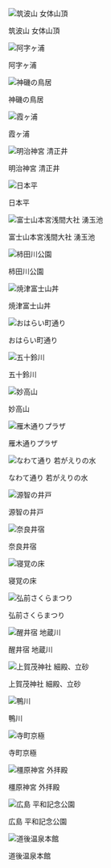 ![筑波山 女体山頂](album/tsukuba.jpeg)

筑波山 女体山頂

![阿字ヶ浦](album/ajigaura.jpeg)

阿字ヶ浦

![神磯の鳥居](album/kamiisonotorii.jpeg)

神磯の鳥居

![霞ヶ浦](album/kasumigaura.jpeg)

霞ヶ浦

![明治神宮 清正井](album/meiji_shrine.jpg)

明治神宮 清正井

![日本平](album/nihondaira.jpeg)

日本平

![富士山本宮浅間大社 湧玉池](album/wakutamaike.jpg)

富士山本宮浅間大社 湧玉池

![柿田川公園](album/kakitagawa.jpg)

柿田川公園

![焼津富士山丼](album/yaizu.jpeg)

焼津富士山丼

![おはらい町通り](album/oharaimachidori.jpg)

おはらい町通り

![五十鈴川](album/isuzuriver.jpg)

五十鈴川

![妙高山](album/myokozan.jpg)

妙高山

![雁木通りプラザ](album/gangidoriplaza.jpeg)

雁木通りプラザ

![なわて通り 若がえりの水](album/wakagaeri_water.jpg)

なわて通り 若がえりの水

![源智の井戸](album/genchi_well.jpg)

源智の井戸

![奈良井宿](album/naraijuku.jpg)

奈良井宿

![寝覚の床](album/nezamenotoko.jpg)

寝覚の床

![弘前さくらまつり](album/hirosakisakurafest.jpeg)

弘前さくらまつり

![醒井宿 地蔵川](album/samegai.jpg)

醒井宿 地蔵川

![上賀茂神社 細殿、立砂](album/kamigamoshrine.jpg)

上賀茂神社 細殿、立砂

![鴨川](album/kamogawa.jpg)

鴨川

![寺町京極](album/teramachikyogoku.jpg)

寺町京極

![橿原神宮 外拝殿](album/kashiharajingu.jpeg)

橿原神宮 外拝殿

![広島 平和記念公園](album/hiroshima.jpg)

広島 平和記念公園

![道後温泉本館](album/dogo.jpeg)

道後温泉本館
